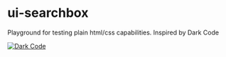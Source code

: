 # ui-searchbox

Playground for testing plain html/css capabilities.
Inspired by Dark Code

[![Dark Code](https://yt3.ggpht.com/a/AGF-l7-d9_gRUUpJPmTsOTB6XgQkY3Roy1aOJcLuBQ=s288-mo-c-c0xffffffff-rj-k-no)](https://www.youtube.com/channel/UCD3KVjbb7aq2OiOffuungzw)
